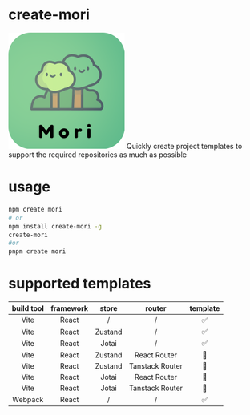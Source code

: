 # create-mori

<img src="./assets/logo1.5.png" />
Quickly create project templates to support the required repositories as much as possible

# usage

```bash
npm create mori
# or
npm install create-mori -g
create-mori
#or
pnpm create mori
```

# supported templates

| build tool | framework |  store  |     router      | template |
| :--------: | :-------: | :-----: | :-------------: | :------: |
|    Vite    |   React   |    /    |        /        |    ✅    |
|    Vite    |   React   | Zustand |        /        |    ✅    |
|    Vite    |   React   |  Jotai  |        /        |    ✅    |
|    Vite    |   React   | Zustand |  React Router   |    🚧    |
|    Vite    |   React   | Zustand | Tanstack Router |    🚧    |
|    Vite    |   React   |  Jotai  |  React Router   |    🚧    |
|    Vite    |   React   |  Jotai  | Tanstack Router |    🚧    |
|  Webpack   |   React   |    /    |        /        |    ✅    |
